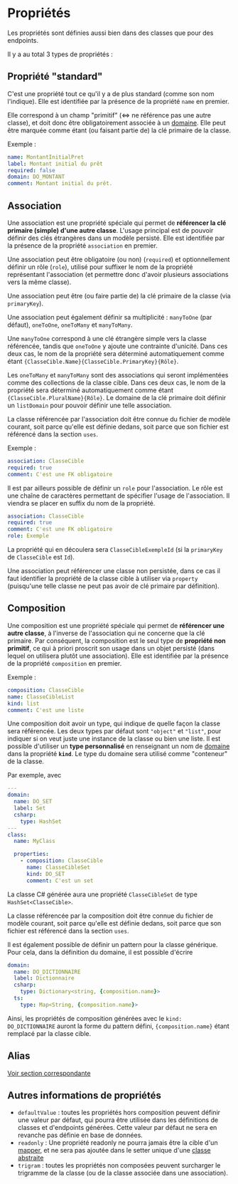 # Propriétés

Les propriétés sont définies aussi bien dans des classes que pour des endpoints.

Il y a au total 3 types de propriétés :

## Propriété "standard"

C'est une propriété tout ce qu'il y a de plus standard (comme son nom l'indique). Elle est identifiée par la présence de la propriété `name` en premier.

Elle correspond à un champ "primitif" (<=> ne référence pas une autre classe), et doit donc être obligatoirement associée à un [domaine](/model/domains.md). Elle peut être marquée comme étant (ou faisant partie de) la clé primaire de la classe.

Exemple :

```yaml
name: MontantInitialPret
label: Montant initial du prêt
required: false
domain: DO_MONTANT
comment: Montant initial du prêt.
```

## Association

Une association est une propriété spéciale qui permet de **référencer la clé primaire (simple) d'une autre classe**. L'usage principal est de pouvoir définir des clés étrangères dans un modèle persisté. Elle est identifiée par la présence de la propriété `association` en premier.

Une association peut être obligatoire (ou non) (`required`) et optionnellement définir un rôle (`role`), utilisé pour suffixer le nom de la propriété représentant l'association (et permettre donc d'avoir plusieurs associations vers la même classe).

Une association peut être (ou faire partie de) la clé primaire de la classe (via `primaryKey`).

Une association peut également définir sa multiplicité : `manyToOne` (par défaut), `oneToOne`, `oneToMany` et `manyToMany`.

Une `manyToOne` correspond à une clé étrangère simple vers la classe référencée, tandis que `oneToOne` y ajoute une contrainte d'unicité. Dans ces deux cas, le nom de la propriété sera déterminé automatiquement comme étant `{ClasseCible.Name}{ClasseCible.PrimaryKey}{Rôle}`.

Les `oneToMany` et `manyToMany` sont des associations qui seront implémentées comme des collections de la classe cible. Dans ces deux cas, le nom de la propriété sera déterminé automatiquement comme étant `{ClasseCible.PluralName}{Rôle}`. Le domaine de la clé primaire doit définir un `listDomain` pour pouvoir définir une telle association.

La classe référencée par l'association doit être connue du fichier de modèle courant, soit parce qu'elle est définie dedans, soit parce que son fichier est référencé dans la section `uses`.

Exemple :

```yaml
association: ClasseCible
required: true
comment: C'est une FK obligatoire
```

Il est par ailleurs possible de définir un `role` pour l'association. Le rôle est une chaîne de caractères permettant de spécifier l'usage de l'association. Il viendra se placer en suffix du nom de la propriété.

```yaml
association: ClasseCible
required: true
comment: C'est une FK obligatoire
role: Exemple
```

La propriété qui en découlera sera `ClasseCibleExempleId` (si la `primaryKey` de `ClasseCible` est `Id`).

Une association peut référencer une classe non persistée, dans ce cas il faut identifier la propriété de la classe cible à utiliser via `property` (puisqu'une telle classe ne peut pas avoir de clé primaire par définition).

## Composition

Une composition est une propriété spéciale qui permet de **référencer une autre classe**, à l'inverse de l'association qui ne concerne que la clé primaire. Par conséquent, la composition est le seul type de **propriété non primitif**, ce qui à priori proscrit son usage dans un objet persisté (dans lequel on utilisera plutôt une association). Elle est identifiée par la présence de la propriété `composition` en premier.

Exemple :

```yaml
composition: ClasseCible
name: ClasseCibleList
kind: list
comment: C'est une liste
```

Une composition doit avoir un type, qui indique de quelle façon la classe sera référencée. Les deux types par défaut sont `"object"` et `"list"`, pour indiquer si on veut juste une instance de la classe ou bien une liste. Il est possible d'utiliser un **type personnalisé** en renseignant un nom de [domaine](/model/domains.md) dans la propriété **`kind`**. Le type du domaine sera utilisé comme "conteneur" de la classe.

Par exemple, avec

```yaml
---
domain:
  name: DO_SET
  label: Set
  csharp:
    type: HashSet
---
class:
  name: MyClass

  properties:
    - composition: ClasseCible
      name: ClasseCibleSet
      kind: DO_SET
      comment: C'est un set
```

La classe C# générée aura une propriété `ClasseCibleSet` de type `HashSet<ClasseCible>`.

La classe référencée par la composition doit être connue du fichier de modèle courant, soit parce qu'elle est définie dedans, soit parce que son fichier est référencé dans la section `uses`.

Il est également possible de définir un pattern pour la classe générique. Pour cela, dans la définition du domaine, il est possible d'écrire

```yaml
domain:
  name: DO_DICTIONNAIRE
  label: Dictionnaire
  csharp:
    type: Dictionary<string, {composition.name}>
  ts:
    type: Map<String, {composition.name}>
```

Ainsi, les propriétés de composition générées avec le `kind: DO_DICTIONNAIRE` auront la forme du pattern défini, `{composition.name}` étant remplacé par la classe cible.

## Alias

[Voir section correspondante](/model/aliases.md?id=alias-de-propriétés)

## Autres informations de propriétés

- `defaultValue` : toutes les propriétés hors composition peuvent définir une valeur par défaut, qui pourra être utilisée dans les définitions de classes et d'endpoints générées. Cette valeur par défaut ne sera en revanche pas définie en base de données.
- `readonly` : Une propriété readonly ne pourra jamais être la cible d'un [mapper](/model/mappers.md), et ne sera pas ajoutée dans le setter unique d'une [classe abstraite](/model/classes.md#classe-abstraite)
- `trigram` : toutes les propriétés non composées peuvent surcharger le trigramme de la classe (ou de la classe associée dans une association).
